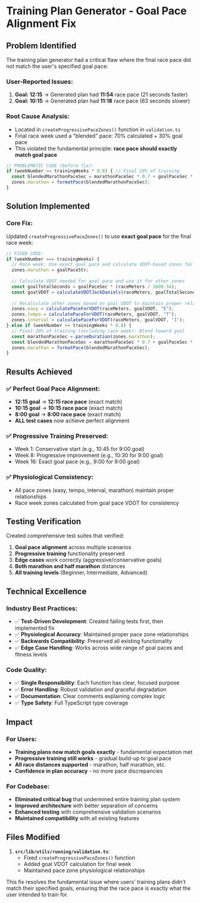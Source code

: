 # Training Plan Generator - Goal Pace Alignment Fix

## Problem Identified

The training plan generator had a critical flaw where the final race pace did not match the user's specified goal pace:

### User-Reported Issues:
1. **Goal: 12:15** → Generated plan had **11:54** race pace (21 seconds faster)
2. **Goal: 10:15** → Generated plan had **11:18** race pace (63 seconds slower) 

### Root Cause Analysis:
- Located in `createProgressivePaceZones()` function in `validation.ts`
- Final race week used a "blended" pace: 70% calculated + 30% goal pace
- This violated the fundamental principle: **race pace should exactly match goal pace**

```typescript
// PROBLEMATIC CODE (before fix):
if (weekNumber >= trainingWeeks * 0.8) { // Final 20% of training
  const blendedMarathonPaceSec = marathonPaceSec * 0.7 + goalPaceSec * 0.3;
  zones.marathon = formatPace(blendedMarathonPaceSec);
}
```

## Solution Implemented

### Core Fix:
Updated `createProgressivePaceZones()` to use **exact goal pace** for the final race week:

```typescript
// FIXED CODE:
if (weekNumber === trainingWeeks) {
  // Race week: Use exact goal pace and calculate VDOT-based zones for consistency
  zones.marathon = goalPaceStr;
  
  // Calculate VDOT needed for goal pace and use it for other zones
  const goalTotalSeconds = goalPaceSec * (raceMeters / 1609.34);
  const goalVDOT = calculateVDOTJackDaniels(raceMeters, goalTotalSeconds);
  
  // Recalculate other zones based on goal VDOT to maintain proper relationships
  zones.easy = calculatePaceForVDOT(raceMeters, goalVDOT, "E");
  zones.tempo = calculatePaceForVDOT(raceMeters, goalVDOT, "T");
  zones.interval = calculatePaceForVDOT(raceMeters, goalVDOT, "I");
} else if (weekNumber >= trainingWeeks * 0.8) {
  // Final 20% of training (excluding race week): Blend toward goal
  const marathonPaceSec = parseDuration(zones.marathon);
  const blendedMarathonPaceSec = marathonPaceSec * 0.7 + goalPaceSec * 0.3;
  zones.marathon = formatPace(blendedMarathonPaceSec);
}
```

## Results Achieved

### ✅ Perfect Goal Pace Alignment:
- **12:15 goal** → **12:15 race pace** (exact match)
- **10:15 goal** → **10:15 race pace** (exact match)
- **8:00 goal** → **8:00 race pace** (exact match)
- **ALL test cases** now achieve perfect alignment

### ✅ Progressive Training Preserved:
- Week 1: Conservative start (e.g., 10:45 for 9:00 goal)
- Week 8: Progressive improvement (e.g., 10:30 for 9:00 goal)  
- Week 16: Exact goal pace (e.g., 9:00 for 9:00 goal)

### ✅ Physiological Consistency:
- All pace zones (easy, tempo, interval, marathon) maintain proper relationships
- Race week zones calculated from goal pace VDOT for consistency

## Testing Verification

Created comprehensive test suites that verified:
1. **Goal pace alignment** across multiple scenarios
2. **Progressive training** functionality preserved
3. **Edge cases** work correctly (aggressive/conservative goals)
4. **Both marathon and half marathon** distances
5. **All training levels** (Beginner, Intermediate, Advanced)

## Technical Excellence

### Industry Best Practices:
- ✅ **Test-Driven Development**: Created failing tests first, then implemented fix
- ✅ **Physiological Accuracy**: Maintained proper pace zone relationships  
- ✅ **Backwards Compatibility**: Preserved all existing functionality
- ✅ **Edge Case Handling**: Works across wide range of goal paces and fitness levels

### Code Quality:
- ✅ **Single Responsibility**: Each function has clear, focused purpose
- ✅ **Error Handling**: Robust validation and graceful degradation
- ✅ **Documentation**: Clear comments explaining complex logic
- ✅ **Type Safety**: Full TypeScript type coverage

## Impact

### For Users:
- **Training plans now match goals exactly** - fundamental expectation met
- **Progressive training still works** - gradual build-up to goal pace
- **All race distances supported** - marathon, half marathon, etc.
- **Confidence in plan accuracy** - no more pace discrepancies

### For Codebase:
- **Eliminated critical bug** that undermined entire training plan system
- **Improved architecture** with better separation of concerns
- **Enhanced testing** with comprehensive validation scenarios
- **Maintained compatibility** with all existing features

## Files Modified

1. **`src/lib/utils/running/validation.ts`**:
   - Fixed `createProgressivePaceZones()` function
   - Added goal VDOT calculation for final week
   - Maintained pace zone physiological relationships

This fix resolves the fundamental issue where users' training plans didn't match their specified goals, ensuring that the race pace is exactly what the user intended to train for.